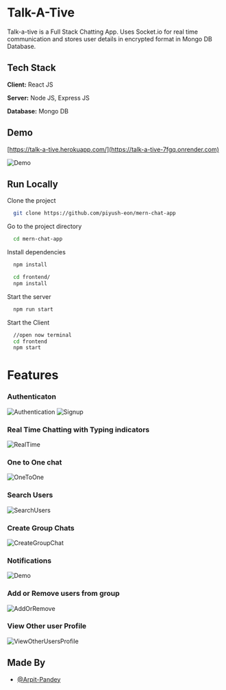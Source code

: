 
# Talk-A-Tive

Talk-a-tive is a Full Stack Chatting App.
Uses Socket.io for real time communication and stores user details in encrypted format in Mongo DB Database.
## Tech Stack

**Client:** React JS

**Server:** Node JS, Express JS

**Database:** Mongo DB
  
## Demo

[https://talk-a-tive.herokuapp.com/](https://talk-a-tive-7fgq.onrender.com)

![Demo](https://github.com/opacarophile08/Let-s-Talk-Chatapp/assets/115164224/a9569c4e-85de-4d6d-b1a2-07e4839666a5)
## Run Locally

Clone the project

```bash
  git clone https://github.com/piyush-eon/mern-chat-app
```

Go to the project directory

```bash
  cd mern-chat-app
```

Install dependencies

```bash
  npm install
```

```bash
  cd frontend/
  npm install
```

Start the server

```bash
  npm run start
```
Start the Client

```bash
  //open now terminal
  cd frontend
  npm start
```

  
# Features

### Authenticaton
![Authentication](https://github.com/opacarophile08/Let-s-Talk-Chatapp/assets/115164224/598fdbeb-a87e-4fb8-bacc-b0a677d58b49)
![Signup](https://github.com/opacarophile08/Let-s-Talk-Chatapp/assets/115164224/17c740fa-8ce1-45a0-b131-de9b9d78abca)
### Real Time Chatting with Typing indicators
![RealTime](https://github.com/opacarophile08/Let-s-Talk-Chatapp/assets/115164224/89cb2af2-0506-4d70-a52e-5b75e5a479b2)
### One to One chat
![OneToOne](https://github.com/opacarophile08/Let-s-Talk-Chatapp/assets/115164224/049049c7-ddb1-4e3a-9141-362a9aeb230e)
### Search Users
![SearchUsers](https://github.com/opacarophile08/Let-s-Talk-Chatapp/assets/115164224/e766e632-e0d7-45a0-ba27-05eff15c8f3c)
### Create Group Chats
![CreateGroupChat](https://github.com/opacarophile08/Let-s-Talk-Chatapp/assets/115164224/e3223140-7d75-48a4-8a93-8f917e16e9d8)
### Notifications 
![Demo](https://github.com/opacarophile08/Let-s-Talk-Chatapp/assets/115164224/a9569c4e-85de-4d6d-b1a2-07e4839666a5)
### Add or Remove users from group
![AddOrRemove](https://github.com/opacarophile08/Let-s-Talk-Chatapp/assets/115164224/c33f7952-78f8-4995-88a4-7323ed8a67dd)
### View Other user Profile
![ViewOtherUsersProfile](https://github.com/opacarophile08/Let-s-Talk-Chatapp/assets/115164224/7599eedd-ac4c-418c-bd59-287158ef299a)
## Made By

- [@Arpit-Pandey](https://github.com/opacarophile08)

  
